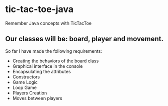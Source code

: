 # tic-tac-toe-java
Remember Java concepts with TicTacToe

## Our classes will be: board, player and movement.

So far I have made the following requirements:
  - Creating the behaviors of the board class
  - Graphical interface in the console
  - Encapsulating the attributes
  - Constructors
  - Game Logic
  - Loop Game
  - Players Creation
  - Moves between players



